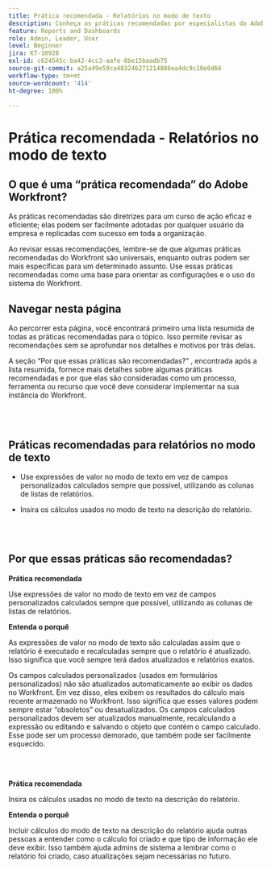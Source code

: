 ```yaml
---
title: Prática recomendada - Relatórios no modo de texto
description: Conheça as práticas recomendadas por especialistas do Adobe Workfront sobre a configuração, gerenciamento e uso de relatórios no modo de texto do Workfront.
feature: Reports and Dashboards
role: Admin, Leader, User
level: Beginner
jira: KT-10928
exl-id: c624545c-ba42-4cc3-aafe-8be15baadb75
source-git-commit: a25a49e59ca483246271214886ea4dc9c10e8d66
workflow-type: tm+mt
source-wordcount: '414'
ht-degree: 100%

---
```


# Prática recomendada - Relatórios no modo de texto

## O que é uma “prática recomendada” do Adobe Workfront?

As práticas recomendadas são diretrizes para um curso de ação eficaz e eficiente; elas podem ser facilmente adotadas por qualquer usuário da empresa e replicadas com sucesso em toda a organização.

Ao revisar essas recomendações, lembre-se de que algumas práticas recomendadas do Workfront são universais, enquanto outras podem ser mais específicas para um determinado assunto. Use essas práticas recomendadas como uma base para orientar as configurações e o uso do sistema do Workfront.

## Navegar nesta página

Ao percorrer esta página, você encontrará primeiro uma lista resumida de todas as práticas recomendadas para o tópico. Isso permite revisar as recomendações sem se aprofundar nos detalhes e motivos por trás delas.

A seção “Por que essas práticas são recomendadas?” , encontrada após a lista resumida, fornece mais detalhes sobre algumas práticas recomendadas e por que elas são consideradas como um processo, ferramenta ou recurso que você deve considerar implementar na sua instância do Workfront.

</br>
</br>

## Práticas recomendadas para relatórios no modo de texto

* Use expressões de valor no modo de texto em vez de campos personalizados calculados sempre que possível, utilizando as colunas de listas de relatórios.

* Insira os cálculos usados no modo de texto na descrição do relatório.

</br>
</br>

## Por que essas práticas são recomendadas?

**Prática recomendada**

Use expressões de valor no modo de texto em vez de campos personalizados calculados sempre que possível, utilizando as colunas de listas de relatórios.



**Entenda o porquê**

As expressões de valor no modo de texto são calculadas assim que o relatório é executado e recalculadas sempre que o relatório é atualizado. Isso significa que você sempre terá dados atualizados e relatórios exatos.



Os campos calculados personalizados (usados em formulários personalizados) não são atualizados automaticamente ao exibir os dados no Workfront. Em vez disso, eles exibem os resultados do cálculo mais recente armazenado no Workfront. Isso significa que esses valores podem sempre estar “obsoletos” ou desatualizados. Os campos calculados personalizados devem ser atualizados manualmente, recalculando a expressão ou editando e salvando o objeto que contém o campo calculado. Esse pode ser um processo demorado, que também pode ser facilmente esquecido.


</br>
</br>

**Prática recomendada**

Insira os cálculos usados no modo de texto na descrição do relatório.



**Entenda o porquê**

Incluir cálculos do modo de texto na descrição do relatório ajuda outras pessoas a entender como o cálculo foi criado e que tipo de informação ele deve exibir. Isso também ajuda admins de sistema a lembrar como o relatório foi criado, caso atualizações sejam necessárias no futuro.
